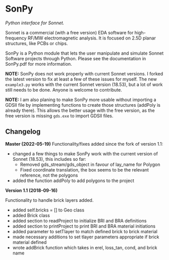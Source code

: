 # SonPy

_Python interface for Sonnet._

Sonnet is a commercial (with a free version) EDA software for high-frequency RF/MW electromagnetic analysis. It is focused on 2.5D planar structures, like PCBs or chips.

SonPy is a Python module that lets the user manipulate and simulate Sonnet Software projects through Python. Please see the documentation in SonPy.pdf for more information.

**NOTE:** SonPy does not work properly with current Sonnet versions. I forked the latest version to fix at least a few of these issues for myself. The new `example3.py` works with the current Sonnet version (18.53), but a lot of work still needs to be done. Anyone is welcome to contribute.

**NOTE:** I am also planing to make SonPy more usable without importing a GDSII file by implementing functions to create those structures (addPoly is already there). This allows the better usage with the free version, as the free version is missing `gds.exe` to import GDSII files.

## Changelog

**Master (2022-05-19)**
Functionality/fixes added since the fork of version 1.1:

* changed a few things to make SonPy work with the current version of Sonnet (18.53), this includes so far:
    - Removed gds_stream/gds_object in favour of lay_name for Polygon
    -  Fixed coordinate translation, the box seems to be the relevant reference, not the polygons
* added the function addPoly to add polygons to the project

**Version 1.1 (2018-09-16)**

Functionality to handle brick layers added.

* added self.bricks = [] to Geo class
* added Brick class
* added section to readProject to initialize BRI and BRA definitions
* added section to printProject to print BRI and BRA material initiations
* added parameter to setTlayer to match defined brick to brick material
* made necessary additions to set tlayer parameters appropriate if brick material defined
* wrote addBrick function which takes in erel, loss_tan, cond, and brick name
